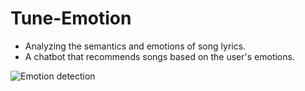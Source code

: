 # Tune-Emotion
- Analyzing the semantics and emotions of song lyrics.
- A chatbot that recommends songs based on the user's emotions.
  
![Emotion detection](https://github.com/VinukaSilva/Tune-Emotion/assets/137886592/f0166950-7aed-4022-afce-5078903ff120)
